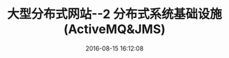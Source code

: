 ---
title: 大型分布式网站--2 分布式系统基础设施(ActiveMQ&JMS)
date: 2016-08-15 16:12:08 
tags: 分布式java基础应用和实践
category: 分布式java基础应用和实践
---